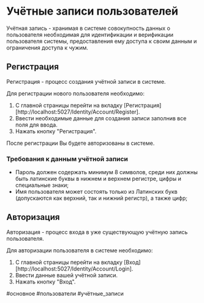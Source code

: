# Учётные записи пользователей

Учётная запись - хранимая в системе совокупность данных о пользователя необходимая для идентификации и верификации пользователя системы, предоставления ему доступа к своим данным и ограничения доступа к чужим.

## Регистрация

Регистрация - процесс создания учётной записи в системе.

Для регистрации нового пользователя необходимо: 
1. С главной страницы перейти на вкладку [Регистрация][http://localhost:5027/Identity/Account/Register].
2. Ввести необходимые данные для создания записи заполнив все поля для ввода.
3. Нажать кнопку "Регистрация".

После регистрации Вы будете авторизованы в системе.

### Требования к данным учётной записи

- Пароль должен содержать минимум 8 символов, среди них должны быть латинские буквы в нижнем и верхнем регистре, цифры и специальные знаки;
- Имя пользователя может состоять только из Латинских букв (допускаются как верхний, так и нижний регистр), а также цифр;

## Авторизация

Авторизация - процесс входа в уже существующую учётную запись пользователя.

Для авторизации пользователя в системе необходимо:
1. С главной страницы перейти на вкладку [Вход][http://localhost:5027/Identity/Account/Login].
2. Ввести данные вашей учётной записи.
3. Нажать кнопку "Вход".

#основное  #пользователи #учётные_записи